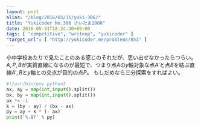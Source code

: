 ```yaml
---
layout: post
alias: "/blog/2016/05/31/yuki-306/"
title: "Yukicoder No.306 さいたま2008"
date: 2016-05-31T18:24:30+09:00
tags: [ "competitive", "writeup", "yukicoder" ]
"target_url": [ "http://yukicoder.me/problems/853" ]
---
```


小中学校あたりで見たことのある感じのそれだが、思い出せなかったらつらい。
$A,P,B$が実質直線になるのが最短で、つまり点$A$の$y$軸対象な点$A'$と点$B$を結ぶ直線$A',B$と$y$軸との交点が目的の点$P$。
もしだめなら三分探索をすればよい。

``` python
#!/usr/bin/env python3
ax, ay = map(int,input().split())
bx, by = map(int,input().split())
ax *= -1
k = (by - ay) / (bx - ax)
py = ay + k * (- ax)
print('%.8f' % py)
```
